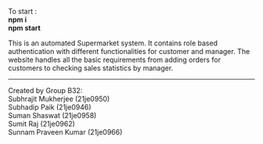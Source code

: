 To start :\
**npm i** \
**npm start**

This is an automated Supermarket system. It contains role based authentication with different functionalities for customer and manager. The website handles all the basic requirements from adding orders for customers to checking sales statistics by manager.

---

Created by Group B32:\
Subhrajit Mukherjee (21je0950)\
Subhadip Paik (21je0946)\
Suman Shaswat (21je0958)\
Sumit Raj (21je0962)\
Sunnam Praveen Kumar (21je0966)
